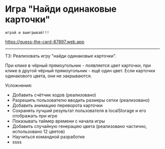 # Игра "Найди одинаковые карточки"
`играй и выигрывай!!!`

https://guess-the-card-87897.web.app

---
ТЗ: Реализовать игру "найди одинаковые карточки".

При клике в чёрный прямоугольник - появляется цвет карточки, при клике в
другой чёрный прямоугольник - ещё один цвет. Если карточки одинакового
цвета, они не закрываются.

Усложнения:
+ Добавить счётчик ходов (реализовано)
+ Разрешить пользователю вводить размеры сетки (реализовано)
+ Добавить анимацию переворота карточки
+ Сохранять лучший результат пользователя в localStorage и его отображать при игре
+ Показывать таймер времени с начала игры
+ Добавить случайную генерацию цвета (реализовано частично, использовано 12 цветов)
+ Научиться командной разработке
+ ssss